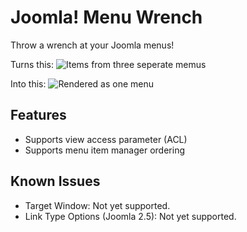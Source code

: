 Joomla! Menu Wrench
==================
Throw a wrench at your Joomla menus!

Turns this:
![Items from three seperate memus](https://raw.github.com/betweenbrain/Image-Attachments/master/three-items-three-menus.png "Items from three seperate memus")

Into this:
![Rendered as one menu](https://raw.github.com/betweenbrain/Image-Attachments/master/three-items-three-menus-result.png "Rendered as one menu")

## Features ##
- Supports view access parameter (ACL)
- Supports menu item manager ordering


## Known Issues ##
- Target Window: Not yet supported.
- Link Type Options (Joomla 2.5): Not yet supported.
